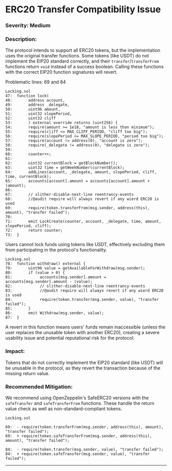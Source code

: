 # ERC20 Transfer Compatibility Issue

### Severity: Medium

### Description:
The protocol intends to support all ERC20 tokens, but the implementation uses the original transfer functions. Some tokens (like USDT) do not implement the EIP20 standard correctly, and their `transfer`/`transferFrom` functions return `void` instead of a success boolean. Calling these functions with the correct EIP20 function signatures will revert.

Problematic lines: 69 and 84
```solidity
Locking.sol
47:  function lock(
48:       address account,
49:       address _delegate,
50:       uint96 amount,
51:       uint32 slopePeriod,
52:       uint32 cliff
53:       ) external override returns (uint256) {
54:       require(amount >= 1e18, "amount is less than minimum");
55:       require(cliff <= MAX_CLIFF_PERIOD, "cliff too big");
56:       require(slopePeriod <= MAX_SLOPE_PERIOD, "period too big");
57:       require(account != address(0), "account is zero");
58:       require(_delegate != address(0), "delegate is zero");
59:
60:       counter++;
61:
62:       uint32 currentBlock = getBlockNumber();
63:       uint32 time = getWeekNumber(currentBlock);
64:       addLines(account, _delegate, amount, slopePeriod, cliff, time, currentBlock);
65:       accounts[account].amount = accounts[account].amount + (amount);
66:
67:       // slither-disable-next-line reentrancy-events
68:       //@audit require will always revert if any wierd ERC20 is used
69:       require(token.transferFrom(msg.sender, address(this), amount), "transfer failed");
70:
71:       emit LockCreate(counter, account, _delegate, time, amount, slopePeriod, cliff);
72:       return counter;
73:  }
```
Users cannot lock funds using tokens like USDT, effectively excluding them from participating in the protocol's functionality.

```solidity
Locking.sol
78:  function withdraw() external {
79:       uint96 value = getAvailableForWithdraw(msg.sender);
80:       if (value > 0) {
81:            accounts[msg.sender].amount = accounts[msg.sender].amount - (value);
82:            // slither-disable-next-line reentrancy-events
83:            //@audit require will always revert if any wierd ERC20 is used
84:            require(token.transfer(msg.sender, value), "transfer failed");
85:       }
86:       emit Withdraw(msg.sender, value);
87:  }
```
A revert in this function means users' funds remain inaccessible (unless the user replaces the unusable token with another ERC20), creating a severe usability issue and potential reputational risk for the protocol.

### Impact:
Tokens that do not correctly implement the EIP20 standard (like USDT) will be unusable in the protocol, as they revert the transaction because of the missing return value.

### Recommended Mitigation:
We recommend using OpenZeppelin's SafeERC20 versions with the `safeTransfer` and `safeTransferFrom` functions. These handle the return value check as well as non-standard-compliant tokens.

```solidity
Locking.sol

69:  - require(token.transferFrom(msg.sender, address(this), amount), "transfer failed");
69:  + require(token.safeTransferFrom(msg.sender, address(this), amount), "transfer failed");

84:  - require(token.transfer(msg.sender, value), "transfer failed");
84:  + require(token.safeTransfer(msg.sender, value), "transfer failed");
```
---
